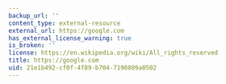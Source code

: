 ```yaml
---
backup_url: ''
content_type: external-resource
external_url: https://google.com
has_external_license_warning: true
is_broken: ''
license: https://en.wikipedia.org/wiki/All_rights_reserved
title: https://google.com
uid: 21e1b492-cf0f-4f89-b704-7190809a0502
---
```

